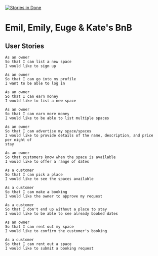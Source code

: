 [![Stories in Done](https://badge.waffle.io/emmpak/EEEKbnb.png?label=ready&title=Ready)](http://waffle.io/emmpak/EEEKbnb)

# Emil, Emily, Euge & Kate's BnB

## User Stories
```
As an owner
So that I can list a new space
I would like to sign up

As an owner
So that I can go into my profile
I want to be able to log in

As an owner
So that I can earn money
I would like to list a new space

As an owner
So that I can earn more money
I would like to be able to list multiple spaces

As an owner
So that I can advertise my space/spaces
I would like to provide details of the name, description, and price per night of
stay

As an owner
So that customers know when the space is available
I would like to offer a range of dates

As a customer
So that I can pick a place
I would like to see the spaces available

As a customer
So that I can make a booking
I would like the owner to approve my request

As a customer
So that I don't end up without a place to stay
I would like to be able to see already booked dates

As an owner
So that I can rent out my space
I would like to confirm the customer's booking

As a customer
So that I can rent out a space
I would like to submit a booking request
```

